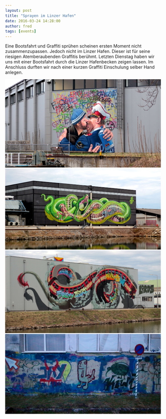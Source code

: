 ```yaml
---
layout: post
title: "Sprayen im Linzer Hafen"
date: 2016-03-24 14:28:00
author: fred
tags: [events]
---
```


Eine Bootsfahrt und Graffiti sprühen scheinen ersten Moment nicht zusammenzupassen. Jedoch nicht im Linzer Hafen. 
Dieser ist für seine riesigen Atemberaubenden Graffitis berühmt.
Letzten Dienstag haben wir uns mit einer Bootsfahrt durch die Linzer Hafenbecken zeigen lassen. Im Anschluss 
durften wir nach einer kurzen Graffiti Einschulung selber Hand anlegen.

![](/assets/images/sprayen-im-linzer-hafen/police-officer.jpg)
![](/assets/images/sprayen-im-linzer-hafen/nychos-snake.jpg)
![](/assets/images/sprayen-im-linzer-hafen/lords-train.jpg)
![](/assets/images/sprayen-im-linzer-hafen/dick-butt.jpg)

